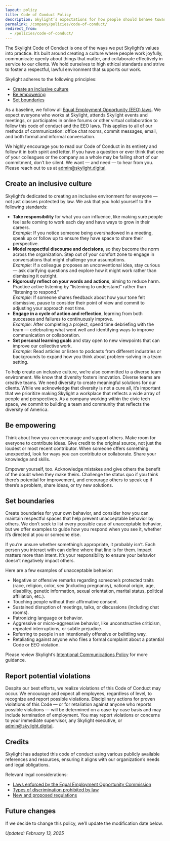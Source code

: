 ```yaml
---
layout: policy
title: Code of Conduct Policy
description: Skylight’s expectations for how people should behave toward one another.
permalink: /company/policies/code-of-conduct/
redirect_from:
  - /policies/code-of-conduct/
---
```


The Skylight Code of Conduct is one of the ways we put Skylight’s values into practice. It’s built around creating a culture where people work joyfully, communicate openly about things that matter, and collaborate effectively in service to our clients. We hold ourselves to high ethical standards and strive to foster a respectful, lawful environment that supports our work.

Skylight adheres to the following principles:

* [Create an inclusive culture](../code-of-conduct#create-an-inclusive-culture)
* [Be empowering](../code-of-conduct#be-empowering)
* [Set boundaries](../code-of-conduct#set-boundaries)

As a baseline, we follow all [Equal Employment Opportunity (EEO) laws](https://www.eeoc.gov/equal-employment-opportunity-laws). We expect everyone who works at Skylight, attends Skylight events and meetings, or participates in online forums or other virtual collaboration to follow this code of conduct and the EEO laws. This applies to all of our methods of communication: office chat rooms, commit messages, email, and both formal and informal conversation. 

We highly encourage you to read our Code of Conduct in its entirety and follow it in both spirit and letter. If you have a question or ever think that one of your colleagues or the company as a whole may be falling short of our commitment, don’t be silent. We want — and need — to hear from you. Please reach out to us at [admin@skylight.digital](mailto:admin@skylight.digital). 

## Create an inclusive culture

Skylight’s dedicated to creating an inclusive environment for everyone — not just classes protected by law. We ask that you hold yourself to the following standards:

* **Take responsibility** for what you can influence, like making sure people feel safe coming to work each day and have ways to grow in their careers.  
  *Example:* If you notice someone being overshadowed in a meeting, speak up or follow up to ensure they have space to share their perspective.
* **Model respectful discourse and decisions**, so they become the norm across the organization. Step out of your comfort zone to engage in conversations that might challenge your assumptions.  
  *Example:* If a colleague proposes an unconventional idea, stay curious — ask clarifying questions and explore how it might work rather than dismissing it outright.
* **Rigorously reflect on your words and actions**, aiming to reduce harm. Practice active listening by “listening to understand” rather than “listening to respond.”  
  *Example:* If someone shares feedback about how your tone felt dismissive, pause to consider their point of view and commit to adjusting your approach next time.
* **Engage in a cycle of action and reflection**, learning from both successes and failures to continuously improve.  
  *Example:* After completing a project, spend time debriefing with the team — celebrating what went well and identifying ways to improve communication or collaboration.
* **Set personal learning goals** and stay open to new viewpoints that can improve our collective work.  
  *Example:* Read articles or listen to podcasts from different industries or backgrounds to expand how you think about problem-solving in a team setting.

To help create an inclusive culture, we’re also committed to a diverse team environment. We know that diversity fosters innovation. Diverse teams are creative teams. We need diversity to create meaningful solutions for our clients. While we acknowledge that diversity is not a cure all, it’s important that we prioritize making Skylight a workplace that reflects a wide array of people and perspectives. As a company working within the civic tech space, we commit to building a team and community that reflects the diversity of America.

## Be empowering

Think about how you can encourage and support others. Make room for everyone to contribute ideas. Give credit to the original source, not just the loudest or most recent contributor. When someone offers something unexpected, look for ways you can contribute or collaborate. Share your knowledge and skills.

Empower yourself, too. Acknowledge mistakes and give others the benefit of the doubt when they make theirs. Challenge the status quo if you think there’s potential for improvement, and encourage others to speak up if there’s a problem, share ideas, or try new solutions.

## Set boundaries

Create boundaries for your own behavior, and consider how you can maintain respectful spaces that help prevent unacceptable behavior by others. We don’t seek to list every possible case of unacceptable behavior, but we offer examples to guide how you respond when you see it, whether it’s directed at you or someone else.

If you’re unsure whether something’s appropriate, it probably isn’t. Each person you interact with can define where that line is for them. Impact matters more than intent. It’s your responsibility to ensure your behavior doesn’t negatively impact others.

Here are a few examples of unacceptable behavior:

* Negative or offensive remarks regarding someone’s protected traits (race, religion, color, sex (including pregnancy), national origin, age, disability, genetic information, sexual orientation, marital status, political affiliation, etc.).  
* Touching people without their affirmative consent.  
* Sustained disruption of meetings, talks, or discussions (including chat rooms).  
* Patronizing language or behavior.  
* Aggressive or micro-aggressive behavior, like unconstructive criticism, repeated interruptions, or subtle prejudice.  
* Referring to people in an intentionally offensive or belittling way.  
* Retaliating against anyone who files a formal complaint about a potential Code or EEO violation.

Please review Skylight’s [Intentional Communications Policy](/company/policies/intentional-communications/) for more guidance.

## Report potential violations

Despite our best efforts, we realize violations of this Code of Conduct may occur. We encourage and expect all employees, regardless of level, to recognize and report possible violations. Disciplinary actions for proven violations of this Code — or for retaliation against anyone who reports possible violations — will be determined on a case-by-case basis and may include termination of employment. You may report violations or concerns to your immediate supervisor, any Skylight executive, or [admin@skylight.digital](mailto:admin@skylight.digital).

## Credits

Skylight has adapted this code of conduct using various publicly available references and resources, ensuring it aligns with our organization’s needs and legal obligations.

Relevant legal considerations:

* [Laws enforced by the Equal Employment Opportunity Commission](https://www.eeoc.gov/equal-employment-opportunity-laws)
* [Types of discrimination prohibited by law](https://www.eeoc.gov/fact-sheet/federal-laws-prohibiting-job-discrimination-questions-and-answers)
* [New and proposed regulations](https://www.eeoc.gov/regulations-and-guidelines)

## Future changes

If we decide to change this policy, we’ll update the modification date below.

*Updated: February 13, 2025*
